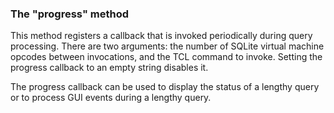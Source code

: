 ### The "progress" method


This method registers a callback that is invoked periodically during
query processing. There are two arguments: the number of SQLite virtual
machine opcodes between invocations, and the TCL command to invoke.
Setting the progress callback to an empty string disables it.


The progress callback can be used to display the status of a lengthy
query or to process GUI events during a lengthy query.



